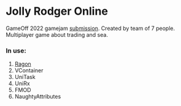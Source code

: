 # Jolly Rodger Online

GameOff 2022 gamejam [submission](https://noncasted.itch.io/pirate-world). Created by team of 7 people.
Multiplayer game about trading and sea.

### In use:
1. [Ragon](https://github.com/edmand46/Ragon)
2. VContainer
3. UniTask
4. UniRx
5. FMOD
6. NaughtyAttributes
